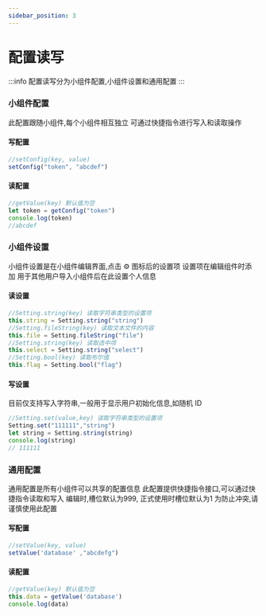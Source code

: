 ```yaml
---
sidebar_position: 3
---
```

# 配置读写
:::info
配置读写分为小组件配置,小组件设置和通用配置
:::
### 小组件配置
此配置跟随小组件,每个小组件相互独立
可通过快捷指令进行写入和读取操作
#### 写配置
``` js
//setConfig(key, value)
setConfig("token", "abcdef")
```
#### 读配置
``` js
//getValue(key) 默认值为空
let token = getConfig("token")
console.log(token)
//abcdef
```

### 小组件设置
小组件设置是在小组件编辑界面,点击 ⚙️ 图标后的设置项
设置项在编辑组件时添加
用于其他用户导入小组件后在此设置个人信息
#### 读设置
``` js
//Setting.string(key) 读取字符串类型的设置项
this.string = Setting.string("string")
//Setting.fileString(key) 读取文本文件的内容
this.file = Setting.fileString("file")
//Setting.string(key) 读取选中项
this.select = Setting.string("select")
//Setting.bool(key) 读取布尔值
this.flag = Setting.bool("flag")
```

#### 写设置
目前仅支持写入字符串,一般用于显示用户初始化信息,如随机 ID
``` js
//Setting.set(value,key) 读取字符串类型的设置项
Setting.set("111111","string")
let string = Setting.string(string)
console.log(string)
// 111111
```

### 通用配置
通用配置是所有小组件可以共享的配置信息
此配置提供快捷指令接口,可以通过快捷指令读取和写入
编辑时,槽位默认为999, 正式使用时槽位默认为1
为防止冲突,请谨慎使用此配置
#### 写配置
``` js
//setValue(key, value)
setValue('database' ,"abcdefg")
```

#### 读配置
``` js
//getValue(key) 默认值为空
this.data = getValue('database')
console.log(data)
```